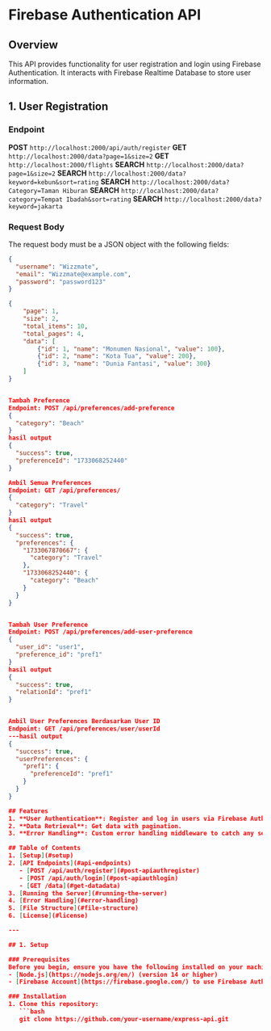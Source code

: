 # Firebase Authentication API

## Overview

This API provides functionality for user registration and login using Firebase Authentication. It interacts with Firebase Realtime Database to store user information.

## 1. User Registration

### Endpoint

**POST** `http://localhost:2000/api/auth/register`
**GET** `http://localhost:2000/data?page=1&size=2`
**GET** `http://localhost:2000/flights`
**SEARCH** `http://localhost:2000/data?page=1&size=2`
**SEARCH** `http://localhost:2000/data?keyword=kebun&sort=rating`
**SEARCH** `http://localhost:2000/data?Category=Taman Hiburan`
**SEARCH** `http://localhost:2000/data?category=Tempat Ibadah&sort=rating`
**SEARCH** `http://localhost:2000/data?keyword=jakarta`

### Request Body

The request body must be a JSON object with the following fields:

````json
{
  "username": "Wizzmate",
  "email": "Wizzmate@example.com",
  "password": "password123"
}

{
    "page": 1,
    "size": 2,
    "total_items": 10,
    "total_pages": 4,
    "data": [
        {"id": 1, "name": "Monumen Nasional", "value": 100},
        {"id": 2, "name": "Kota Tua", "value": 200},
        {"id": 3, "name": "Dunia Fantasi", "value": 300}
    ]
}


Tambah Preference
Endpoint: POST /api/preferences/add-preference
{
  "category": "Beach"
}
hasil output
{
  "success": true,
  "preferenceId": "1733068252440"
}

Ambil Semua Preferences
Endpoint: GET /api/preferences/
{
  "category": "Travel"
}
hasil output
{
  "success": true,
  "preferences": {
    "1733067870667": {
      "category": "Travel"
    },
    "1733068252440": {
      "category": "Beach"
    }
  }
}


Tambah User Preference
Endpoint: POST /api/preferences/add-user-preference
{
  "user_id": "user1",
  "preference_id": "pref1"
}
hasil output
{
  "success": true,
  "relationId": "pref1"
}


Ambil User Preferences Berdasarkan User ID
Endpoint: GET /api/preferences/user/userId
---hasil output
{
  "success": true,
  "userPreferences": {
    "pref1": {
      "preferenceId": "pref1"
    }
  }
}

## Features
1. **User Authentication**: Register and log in users via Firebase Authentication.
2. **Data Retrieval**: Get data with pagination.
3. **Error Handling**: Custom error handling middleware to catch any server-side errors.

## Table of Contents
1. [Setup](#setup)
2. [API Endpoints](#api-endpoints)
   - [POST /api/auth/register](#post-apiauthregister)
   - [POST /api/auth/login](#post-apiauthlogin)
   - [GET /data](#get-datadata)
3. [Running the Server](#running-the-server)
4. [Error Handling](#error-handling)
5. [File Structure](#file-structure)
6. [License](#license)

---

## 1. Setup

### Prerequisites
Before you begin, ensure you have the following installed on your machine:
- [Node.js](https://nodejs.org/en/) (version 14 or higher)
- [Firebase Account](https://firebase.google.com/) to use Firebase Authentication.

### Installation
1. Clone this repository:
   ```bash
   git clone https://github.com/your-username/express-api.git
````
